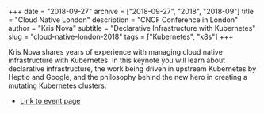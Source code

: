 +++
date = "2018-09-27"
archive = ["2018-09-27", "2018", "2018-09"]
title = "Cloud Native London"
description = "CNCF Conference in London"
author = "Kris Nova"
subtitle = "Declarative Infrastructure with Kubernetes"
slug = "cloud-native-london-2018"
tags = ["Kubernetes", "k8s"]
+++

Kris Nova shares years of experience with managing cloud native infrastructure with Kubernetes. In this keynote you will learn about declarative infrastructure, the work being driven in upstream Kubernetes by Heptio and Google, and the philosophy behind the new hero in creating a mutating Kubernetes clusters.

 * [Link to event page](https://skillsmatter.com/conferences/10160-cloudnative-london-2018#program)




